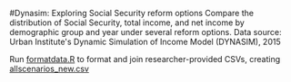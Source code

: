 #Dynasim: Exploring Social Security reform options
Compare the distribution of Social Security, total income, and net income by demographic group and year under several reform options.
Data source: Urban Institute's Dynamic Simulation of Income Model (DYNASIM), 2015

Run [formatdata.R](scripts/formatdata.R) to format and join researcher-provided CSVs, creating [allscenarios_new.csv](data/allscenarios_new.csv)